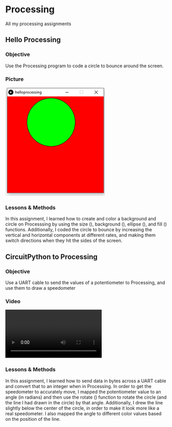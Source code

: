 # Processing
All my processing assignments

## Hello Processing
### Objective
Use the Processing program to code a circle to bounce around the screen.
### Picture
![alt text](media/helloprocessingpic.PNG)
### Lessons & Methods
In this assignment, I learned how to create and color a background and circle on Processsing by using the size (), background (), ellipse (), and fill () functions.  Additionally, I coded the circle to bounce by increasing the vertical and horizontal components at different rates, and making them switch directions when they hit the sides of the screen.

## CircuitPython to Processing
### Objective
Use a UART cable to send the values of a potentiometer to Processing, and use them to draw a speedometer
### Video 
![alt text](media/CPtoProcessingvideo.mp4)
### Lessons & Methods
In this assignment, I learned how to send data in bytes across a UART cable and convert that to an integer when in Processing.  In order to get the speedometer to accurately move, I mapped the potentiometer value to an angle (in radians) and then use the rotate () function to rotate the circle (and the line I had drawn in the circle) by that angle.  Additionally, I drew the line slightly below the center of the circle, in order to make it look more like a real speedometer.  I also mapped the angle to different color values based on the position of the line. 
